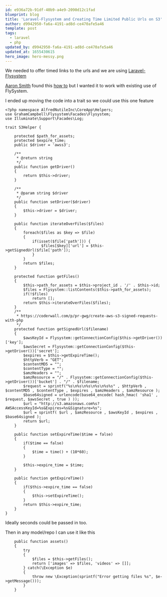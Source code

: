```yaml
---
id: e936a72b-91df-40b9-a4e9-2090d12c1fad
blueprint: blog
title: 'Laravel-Flysystem and Creating Time Limited Public Urls on S3'
author: d9942950-fa6a-4191-ad8d-ce470afe5a46
template: post
tags:
  - laravel
  - php
updated_by: d9942950-fa6a-4191-ad8d-ce470afe5a46
updated_at: 1655430615
hero_image: hero-messy.png
---
```

We needed to offer timed links to the urls and we are using [Laravel-Flysystem](https://github.com/GrahamCampbell/Laravel-Flysystem)

[Aaron Smith](https://github.com/crypticsymbols) found this [how to](https://coderwall.com/p/pr-gwg/create-aws-s3-signed-requests-with-php) but I wanted it to work with existing use of FlySystem.

I ended up moving the code into a trait so we could use this one feature

~~~
<?php namespace AlfredNutileInc\CoreApp\Helpers;
use GrahamCampbell\Flysystem\Facades\Flysystem;
use Illuminate\Support\Facades\Log;

trait S3Helper {
    
    protected $path_for_assets;
    protected $expire_time;
    public $driver = 'awss3';

    /**
     * @return string
     */
    public function getDriver()
    {
        return $this->driver;
    }

    /**
     * @param string $driver
     */
    public function setDriver($driver)
    {
        $this->driver = $driver;
    }

    public function iterateOverFiles($files)
    {
        foreach($files as $key => $file)
        {
            if(isset($file['path'])) {
                $files[$key]['url'] = $this->getSignedUrl($file['path']);
            }
        }
        return $files;
    }

    protected function getFiles()
    {
        $this->path_for_assets = $this->project_id . '/' . $this->id;
        $files = Flysystem::listContents($this->path_for_assets);
        if(!$files)
            return [];
        return $this->iterateOverFiles($files);
    }
    /**
     * https://coderwall.com/p/pr-gwg/create-aws-s3-signed-requests-with-php
     */
    protected function getSignedUrl($filename)
    {
        $awsKeyId = Flysystem::getConnectionConfig($this->getDriver())['key'];
        $awsSecret = Flysystem::getConnectionConfig($this->getDriver())['secret'];
        $expires = $this->getExpireTime();
        $httpVerb = "GET";
        $contentMD5 = "";
        $contentType = "";
        $amzHeaders = "";
        $amzResource = "/" . Flysystem::getConnectionConfig($this->getDriver())['bucket'] . "/" . $filename;
        $request = sprintf("%s\n%s\n%s\n%s\n%s%s" , $httpVerb , $contentMD5 , $contentType , $expires , $amzHeaders , $amzResource );
        $base64signed = urlencode(base64_encode( hash_hmac( 'sha1' , $request, $awsSecret , true ) ));
        $url = "http://s3.amazonaws.com%s?AWSAccessKeyId=%s&Expires=%s&Signature=%s";
        $url = sprintf( $url , $amzResource , $awsKeyId , $expires , $base64signed );
        return $url;
    }
    
    public function setExpireTime($time = false)
    {
        if($time == false)
        {
            $time = time() + (10*60);
        }
        
        $this->expire_time = $time;
    }
    
    public function getExpireTime()
    {
        if($this->expire_time == false)
        {
            $this->setExpireTime();
        }
        return $this->expire_time;
    }
}

~~~

Ideally seconds could be passed in too.

Then in any model/repo I can use it like this

~~~
    public function assets()
    {
        try
        {
            $files = $this->getFiles();
            return ['images' => $files, 'videos' => []];
        } catch(\Exception $e)
        {
            throw new \Exception(sprintf("Error getting files %s", $e->getMessage()));
        }
    }
~~~